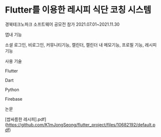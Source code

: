 # Flutter를 이용한 레시피 식단 코칭 시스템
경북테크노파크 소프트웨어 공모전 참가
2021.07.01~2021.11.30

앱내 기능


소셜 로그인, 비로그인, 커뮤니티기능, 캘린더, 캘린더 내 메모기능, 프로필 기능, 레시피 기능




사용 기술


Flutter


Dart


Python


Firebase



논문


[쌉싸름한 레시피].pdf](https://github.com/K1mJongSeong/flutter_project/files/10682192/default.pdf)
